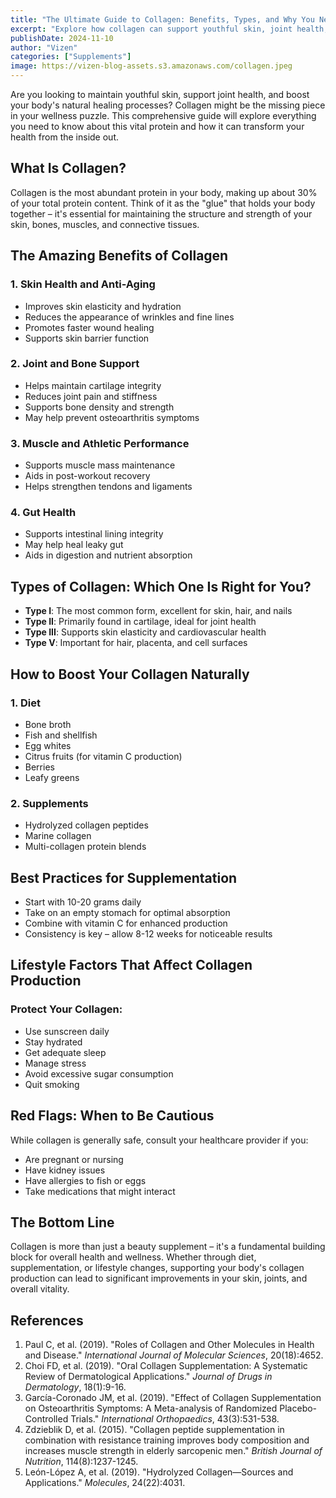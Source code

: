 ```yaml
---
title: "The Ultimate Guide to Collagen: Benefits, Types, and Why You Need It in Your Daily Routine"
excerpt: "Explore how collagen can support youthful skin, joint health, and boost natural healing processes with our comprehensive guide on its benefits, types, and how to incorporate it into your wellness routine."
publishDate: 2024-11-10
author: "Vizen"
categories: ["Supplements"]
image: https://vizen-blog-assets.s3.amazonaws.com/collagen.jpeg
---
```


Are you looking to maintain youthful skin, support joint health, and boost your body's natural healing processes? Collagen might be the missing piece in your wellness puzzle. This comprehensive guide will explore everything you need to know about this vital protein and how it can transform your health from the inside out.

## What Is Collagen?

Collagen is the most abundant protein in your body, making up about 30% of your total protein content. Think of it as the "glue" that holds your body together – it's essential for maintaining the structure and strength of your skin, bones, muscles, and connective tissues.

## The Amazing Benefits of Collagen

### 1. Skin Health and Anti-Aging
- Improves skin elasticity and hydration
- Reduces the appearance of wrinkles and fine lines
- Promotes faster wound healing
- Supports skin barrier function

### 2. Joint and Bone Support
- Helps maintain cartilage integrity
- Reduces joint pain and stiffness
- Supports bone density and strength
- May help prevent osteoarthritis symptoms

### 3. Muscle and Athletic Performance
- Supports muscle mass maintenance
- Aids in post-workout recovery
- Helps strengthen tendons and ligaments

### 4. Gut Health
- Supports intestinal lining integrity
- May help heal leaky gut
- Aids in digestion and nutrient absorption

## Types of Collagen: Which One Is Right for You?

- **Type I**: The most common form, excellent for skin, hair, and nails
- **Type II**: Primarily found in cartilage, ideal for joint health
- **Type III**: Supports skin elasticity and cardiovascular health
- **Type V**: Important for hair, placenta, and cell surfaces

## How to Boost Your Collagen Naturally

### 1. Diet
- Bone broth
- Fish and shellfish
- Egg whites
- Citrus fruits (for vitamin C production)
- Berries
- Leafy greens

### 2. Supplements
- Hydrolyzed collagen peptides
- Marine collagen
- Multi-collagen protein blends

## Best Practices for Supplementation

- Start with 10-20 grams daily
- Take on an empty stomach for optimal absorption
- Combine with vitamin C for enhanced production
- Consistency is key – allow 8-12 weeks for noticeable results

## Lifestyle Factors That Affect Collagen Production

### Protect Your Collagen:
- Use sunscreen daily
- Stay hydrated
- Get adequate sleep
- Manage stress
- Avoid excessive sugar consumption
- Quit smoking

## Red Flags: When to Be Cautious

While collagen is generally safe, consult your healthcare provider if you:
- Are pregnant or nursing
- Have kidney issues
- Have allergies to fish or eggs
- Take medications that might interact

## The Bottom Line

Collagen is more than just a beauty supplement – it's a fundamental building block for overall health and wellness. Whether through diet, supplementation, or lifestyle changes, supporting your body's collagen production can lead to significant improvements in your skin, joints, and overall vitality.

## References

1. Paul C, et al. (2019). "Roles of Collagen and Other Molecules in Health and Disease." _International Journal of Molecular Sciences_, 20(18):4652.
2. Choi FD, et al. (2019). "Oral Collagen Supplementation: A Systematic Review of Dermatological Applications." _Journal of Drugs in Dermatology_, 18(1):9-16.
3. García-Coronado JM, et al. (2019). "Effect of Collagen Supplementation on Osteoarthritis Symptoms: A Meta-analysis of Randomized Placebo-Controlled Trials." _International Orthopaedics_, 43(3):531-538.
4. Zdzieblik D, et al. (2015). "Collagen peptide supplementation in combination with resistance training improves body composition and increases muscle strength in elderly sarcopenic men." _British Journal of Nutrition_, 114(8):1237-1245.
5. León-López A, et al. (2019). "Hydrolyzed Collagen—Sources and Applications." _Molecules_, 24(22):4031.

